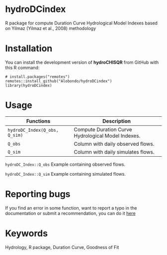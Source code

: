# hydroDCindex
R package for compute Duration Curve Hydrological Model Indexes based on Yilmaz (Yilmaz et al., 2008) methodology

# Installation
You can install the development version of **hydroCHISQR** from GitHub with this R command:
```
# install.packages("remotes")
remotes::install_github("Alobondo/hydroDCindex")
library(hydroDCindex)
```

# Usage
Functions | Description |
--- | --- |
```hydroDC_Index(Q_obs, Q_sim)``` | Compute Duration Curve Hydrological Model Indexes. |
```Q_obs``` | Column with daily observed flows. |
```Q_sim``` | Column with daily simulates flows. |

```hydroDC_Index::Q_obs``` Example containing observed flows.

```hydroDC_Index::Q_sim``` Example containing simulated flows.

# Reporting bugs
If you find an error in some function, want to report a typo in the documentation or submit a recommendation, you can do it [here](https://github.com/Alobondo/hydroDC_Index/issues)

# Keywords
Hydrology, R package, Duration Curve, Goodness of Fit
